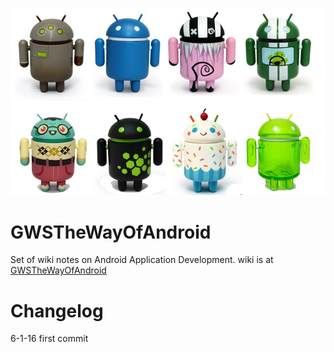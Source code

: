 ![android mascots](img/android-series-2.jpg)

# GWSTheWayOfAndroid

Set of wiki notes on Android Application Development. wiki is at [GWSTheWayOfAndroid](https://github.com/shareme/GWSTheWayOfAndroid/wiki)


# Changelog

6-1-16 first commit
